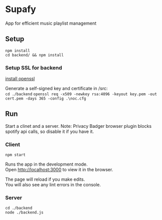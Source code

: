 # Supafy

App for efficient music playlist management

## Setup   

`npm install`   
`cd backend/ && npm install`

### Setup SSL for backend

[install openssl](https://www.xolphin.com/support/OpenSSL/OpenSSL_-_Installation_under_Windows)

Generate a self-signed key and certificate in /src:   
`cd ./backend` 
`openssl req -x509 -newkey rsa:4096 -keyout key.pem -out cert.pem -days 365 -config .\noc.cfg `   


## Run

Start a clinet and a server. Note: Privacy Badger browser plugin blocks spotify api calls, so disable it if you have it.

### Client

`npm start`

Runs the app in the development mode.\
Open [http://localhost:3000](http://localhost:3000) to view it in the browser.

The page will reload if you make edits.\
You will also see any lint errors in the console.

### Server

`cd ./backend`   
`node ./backend.js`   


